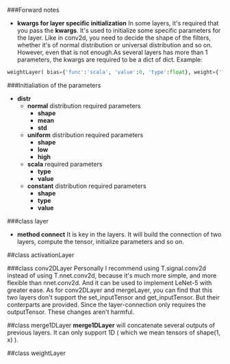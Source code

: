 ###Forward notes
- __kwargs for layer specific initialization__
  In some layers, it's required that you pass the __kwargs__. It's used to initialize some specific parameters for the layer. Like in conv2d, you need to decide the shape of the filters, whether it's of normal distribution or universal distribution and so on. However, even that is not enough.As several layers has more than 1 parameters, the kwargs are required to be a dict of dict.
  Example:
```python
weightLayer( bias={'func':'scala', 'value':0, 'type':float}, weight={'func':'normal', 'low':-0.25, 'high':0.25})
```

###Initialiation of the parameters
- __distr__
  - __normal__ distribution required parameters
    - __shape__
    - __mean__
    - __std__
  - __uniform__ distribution required parameters
    - __shape__
    - __low__
    - __high__
  - __scala__ required parameters
    - __type__
    - __value__
  - __constant__ distribution required parameters
    - __shape__
    - __type__
    - __value__

###class layer
- __method connect__ 
  It is key in the layers. It will build the connection of two layers, compute the tensor, initialize parameters and so on.

##class activationLayer

###class conv2DLayer
Personally I recommend using T.signal.conv2d instead of using T.nnet.conv2d, because it's much more simple, and more flexible than nnet.conv2d. And it can be used to implement LeNet-5 with greater ease. As for conv2DLayer and mergeLayer, you can find that this two layers don't support the set_inputTensor and get_inputTensor. But their conterparts are provided. Since the layer-connection only requires the outputTensor. These changes aren't harmful.

##class merge1DLayer
__merge1DLayer__ will concatenate several outputs of previous layers. It can only support 1D ( which we mean tensors of shape(1, x) ).


##class weightLayer

